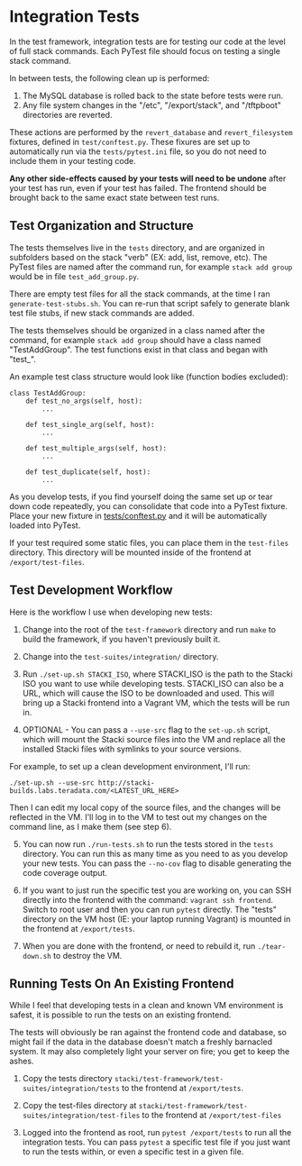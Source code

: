 # Integration Tests

In the test framework, integration tests are for testing our code at the level of full stack commands. Each PyTest file should focus on testing a single stack command.

In between tests, the following clean up is performed:
1. The MySQL database is rolled back to the state before tests were run.
2. Any file system changes in the "/etc", "/export/stack", and
"/tftpboot" directories are reverted.

These actions are performed by the `revert_database` and `revert_filesystem` fixtures, defined in `test/conftest.py`. These fixures are set up to automatically run via the `tests/pytest.ini` file, so you do not need to include them in your testing code.

**Any other side-effects caused by your tests will need to be undone** after your test has run, even if your test has failed. The frontend should be brought back to the same exact state between test runs.

## Test Organization and Structure

The tests themselves live in the `tests` directory, and are organized in subfolders based on the stack "verb" (EX: add, list, remove, etc). The PyTest files are named after the command run, for example `stack add group` would be in file `test_add_group.py`.

There are empty test files for all the stack commands, at the time I ran `generate-test-stubs.sh`. You can re-run that script safely to generate blank test file stubs, if new stack commands are added.

The tests themselves should be organized in a class named after the command, for example `stack add group` should have a class named "TestAddGroup". The test functions exist in that class and began with "test_".

An example test class structure would look like (function bodies excluded):
```
class TestAddGroup:
	def test_no_args(self, host):
		...

	def test_single_arg(self, host):
		...

	def test_multiple_args(self, host):
		...

	def test_duplicate(self, host):
		...
```

As you develop tests, if you find yourself doing the same set up or tear down code repeatedly, you can consolidate that code into a PyTest fixture. Place your new fixture in [tests/conftest.py](tests/conftest.py) and it will be automatically loaded into PyTest.

If your test required some static files, you can place them in the `test-files` directory. This directory will be mounted inside of the frontend at `/export/test-files`.

## Test Development Workflow

Here is the workflow I use when developing new tests:

1. Change into the root of the `test-framework` directory and run `make` to build the framework, if you haven't previously built it.

2. Change into the `test-suites/integration/` directory.

3. Run `./set-up.sh STACKI_ISO`, where STACKI_ISO is the path to the Stacki ISO you want to use while developing tests. STACKI_ISO can also be a URL, which will cause the ISO to be downloaded and used. This will bring up a Stacki frontend into a Vagrant VM, which the tests will be run in.

4. OPTIONAL - You can pass a `--use-src` flag to the `set-up.sh` script, which will mount the Stacki source files into
the VM and replace all the installed Stacki files with symlinks to your source versions.

For example, to set up a clean development environment, I'll run:
```
./set-up.sh --use-src http://stacki-builds.labs.teradata.com/<LATEST_URL_HERE>
```

Then I can edit my local copy of the source files, and the changes will be reflected in the VM. I'll log in to the VM
to test out my changes on the command line, as I make them (see step 6).

5. You can now run `./run-tests.sh` to run the tests stored in the `tests` directory. You can run this as many time as you need to as you develop your new tests. You can pass the `--no-cov` flag to disable generating the code coverage output.

6. If you want to just run the specific test you are working on, you can SSH directly into the frontend with the command: `vagrant ssh frontend`. Switch to root user and then you can run `pytest` directly. The "tests" directory on the VM host (IE: your laptop running Vagrant) is mounted in the frontend at `/export/tests`.

7. When you are done with the frontend, or need to rebuild it, run `./tear-down.sh` to destroy the VM.

## Running Tests On An Existing Frontend

While I feel that developing tests in a clean and known VM environment is safest, it is possible to run the tests on an existing frontend.

The tests will obviously be ran against the frontend code and database, so might fail if the data in the database doesn't match a freshly barnacled system. It may also completely light your server on fire; you get to keep the ashes.

1. Copy the tests directory `stacki/test-framework/test-suites/integration/tests` to the frontend at `/export/tests`.

2. Copy the test-files directory at `stacki/test-framework/test-suites/integration/test-files` to the frontend at `/export/test-files`

3. Logged into the frontend as root, run `pytest /export/tests` to run all the integration tests. You can pass `pytest` a specific test file if you just want to run the tests within, or even a specific test in a given file.
